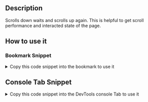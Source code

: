 ## Description

Scrolls down waits and scrolls up again.
This is helpful to get scroll performance and interacted state of the page.

## How to use it

<!-- START-HOW_TO[] -->




### Bookmark Snippet



<details>

<summary>Copy this code snippet into the bookmark to use it</summary>


```javascript

javascript:(() => {const scrollHeight = document.documentElement.scrollHeight;
window.scroll({
    top: scrollHeight,
    behavior: 'smooth'
});
// wait for a second, then scroll back up
setTimeout(() => window.scroll({
    top: 0,
    behavior: 'smooth'
}), 3000);
console.log('scroll done!');
})()
``` 




</details>



## Console Tab Snippet

<details>

<summary>Copy this code snippet into the DevTools console Tab to use it</summary>


```javascript

const scrollHeight = document.documentElement.scrollHeight;
window.scroll({
    top: scrollHeight,
    behavior: 'smooth'
});
// wait for a second, then scroll back up
setTimeout(() => window.scroll({
    top: 0,
    behavior: 'smooth'
}), 3000);
console.log('scroll done!');

``` 




</details>




<!-- END-HOW_TO -->






































































































